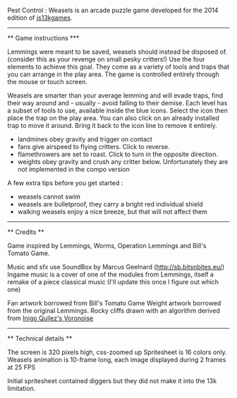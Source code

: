 Pest Control : Weasels is an arcade puzzle game developed for the 2014 edition of [js13kgames](http://js13kgames.com).

----
** Game instructions ***

Lemmings were meant to be saved, weasels should instead be disposed of. (consider this as your revenge on small pesky critters!)
Use the four elements to achieve this goal. They come as a variety of tools and traps that you can arrange in the play area.
The game is controlled entirely through the mouse or touch screen.

Weasels are smarter than your average lemming and will evade traps, find their way around and - usually - avoid falling to their demise.
Each level has a subset of tools to use, available inside the blue icons. Select the icon then place the trap on the play area.
You can also click on an already installed trap to move it around. Bring it back to the icon line to remove it entirely.
 - landmines obey gravity and trigger on contact
 - fans give airspeed to flying critters. Click to reverse.
 - flamethrowers are set to roast. Click to turn in the opposite direction.
 - weights obey gravity and crush any critter below. Unfortunately they are not implemented in the compo version
 
A few extra tips before you get started :
 - weasels cannot swim
 - weasels are bulletproof, they carry a bright red individual shield
 - walking weasels enjoy a nice breeze, but that will not affect them
 
---

** Credits **

Game inspired by Lemmings, Worms, Operation Lemmings and Bill's Tomato Game.

Music and sfx use SoundBox by Marcus Geelnard (http://sb.bitsnbites.eu/)
Ingame music is a cover of one of the modules from Lemmings, itself a remake of a piece classical music (I'll update this once I figure out which one)

Fan artwork borrowed from Bill's Tomato Game
Weight artwork borrowed from the original Lemmings.
Rocky cliffs drawn with an algorithm derived from [Inigo Quilez's Voronoise](http://www.iquilezles.org/www/articles/voronoise/voronoise.htm)

---

** Technical details **

The screen is 320 pixels high, css-zoomed up
Spritesheet is 16 colors only.
Weasels animation is 10-frame long, each image displayed during 2 frames at 25 FPS

Initial spritesheet contained diggers but they did not make it into the 13k limitation.
